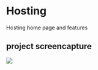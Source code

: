 # Hosting
Hosting home page and features

## project screencapture
![](https://github.com/Mehyar-Farzat/Hosting/commit/5e5d219b1eaf1541f7364fe363b3ec0fb6077ced)

